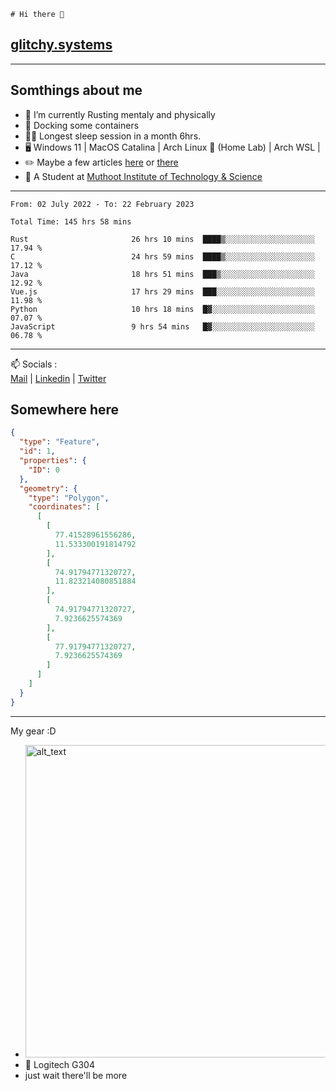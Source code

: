 ```
# Hi there 👋
```
## [glitchy.systems](https://glitchy.systems)
---

## Somthings about me



- 🌱 I’m currently Rusting mentaly and physically
- 🐋 Docking some containers
- 😶‍🌫️ Longest sleep session in a month 6hrs.
- 🖥️ Windows 11 | MacOS Catalina | Arch Linux 🦩 (Home Lab) | Arch WSL |
- ✏️ Maybe a few articles [here](https://medium.com/@advaithnarayanan8) or [there](https://medium.com/@advaithnarayanan8)
- 📑 A Student at [Muthoot Institute of Technology & Science](https://mgmits.ac.in/)



---

<!--START_SECTION:waka-->

```text
From: 02 July 2022 - To: 22 February 2023

Total Time: 145 hrs 58 mins

Rust                       26 hrs 10 mins  ████▒░░░░░░░░░░░░░░░░░░░░   17.94 %
C                          24 hrs 59 mins  ████▒░░░░░░░░░░░░░░░░░░░░   17.12 %
Java                       18 hrs 51 mins  ███▒░░░░░░░░░░░░░░░░░░░░░   12.92 %
Vue.js                     17 hrs 29 mins  ███░░░░░░░░░░░░░░░░░░░░░░   11.98 %
Python                     10 hrs 18 mins  █▓░░░░░░░░░░░░░░░░░░░░░░░   07.07 %
JavaScript                 9 hrs 54 mins   █▓░░░░░░░░░░░░░░░░░░░░░░░   06.78 %
```

<!--END_SECTION:waka-->

---

📫 Socials :<br>
[Mail](mailto:advaithnarayanan8@gmail.com) | [Linkedin](https://www.linkedin.com/in/advaith-narayanan-a72152214/) | [Twitter](https://twitter.com/advaithnarayan)

## Somewhere here

```geojson
{
  "type": "Feature",
  "id": 1,
  "properties": {
    "ID": 0
  },
  "geometry": {
    "type": "Polygon",
    "coordinates": [
      [
        [
          77.41528961556286,
          11.533300191814792
        ],
        [
          74.91794771320727,
          11.823214080851884
        ],
        [
          74.91794771320727,
          7.9236625574369
        ],
        [
          77.91794771320727,
          7.9236625574369
        ]
      ]
    ]
  }
}
```


--- 
My gear :D

- [<img alt="alt_text" width="500px" src="https://valid.x86.fr/cache/banner/xv24bv-6.png" />](https://valid.x86.fr/xv24bv)
- 🐁 Logitech G304
- just wait there'll be more

